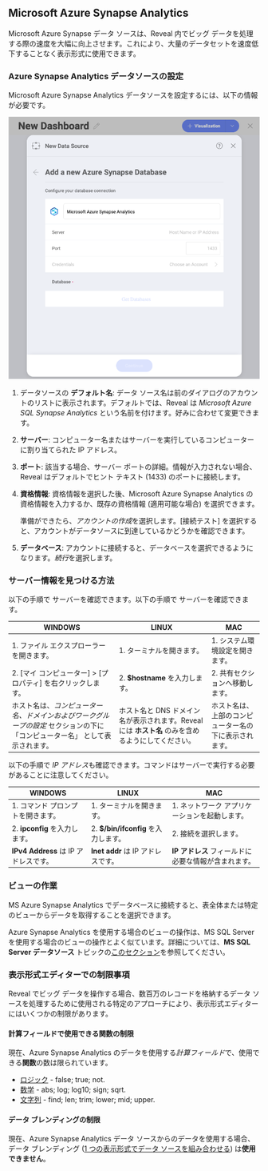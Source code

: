 ## Microsoft Azure Synapse Analytics

Microsoft Azure Synapse データ ソースは、Reveal 内でビッグ データを処理する際の速度を大幅に向上させます。これにより、大量のデータセットを速度低下することなく表示形式に使用できます。

### Azure Synapse Analytics データソースの設定

Microsoft Azure Synapse Analytics データソースを設定するには、以下の情報が必要です。

![Configuring azure synapse data source dialog](images/synapse-azure-configuration.png)

1. データソースの **デフォルト名**: データ ソース名は前のダイアログのアカウントのリストに表示されます。デフォルトでは、Reveal は *Microsoft Azure SQL Synapse Analytics* という名前を付けます。好みに合わせて変更できます。
   
2.  **サーバー**: コンピューター名またはサーバーを実行しているコンピューターに割り当てられた IP アドレス。

3.  **ポート**: 該当する場合、サーバー ポートの詳細。情報が入力されない場合、Reveal はデフォルトでヒント テキスト (1433) のポートに接続します。

4.  **資格情報**: 資格情報を選択した後、Microsoft Azure Synapse Analytics の資格情報を入力するか、既存の資格情報 (適用可能な場合) を選択できます。

    準備ができたら、*アカウントの作成*を選択します。[接続テスト] を選択すると、アカウントがデータソースに到達しているかどうかを確認できます。

5.  **データベース**: アカウントに接続すると、データベースを選択できるようになります。*続行*を選択します。

### サーバー情報を見つける方法

以下の手順で サーバーを確認できます。以下の手順で サーバーを確認できます。


| WINDOWS                                                                                                         | LINUX                                                                                                         | MAC                                                                  |
| --------------------------------------------------------------------------------------------------------------- | ------------------------------------------------------------------------------------------------------------- | -------------------------------------------------------------------- |
| 1\. ファイル エクスプローラーを開きます。                                                                                     | 1\. ターミナルを開きます。                                                                                          | 1\. システム環境設定を開きます。                                         |
| 2\. [マイ コンピューター] \> [プロパティ] を右クリックします。                                                                   | 2\. **$hostname** を入力します。                                                                                     | 2\. 共有セクションへ移動します。                                 |
| ホスト名は、*コンピューター名、ドメインおよびワークグループの設定* セクションの下に 「コンピューター名」 として表示されます。 | ホスト名と DNS ドメイン名が表示されます。Reveal には **ホスト名** のみを含めるようにしてください。| ホスト名は、上部のコンピューター名の下に表示されます。|

以下の手順で *IP アドレス*も確認できます。コマンドはサーバーで実行する必要があることに注意してください。

| WINDOWS                              | LINUX                             | MAC                                                           |
| ------------------------------------ | --------------------------------- | ------------------------------------------------------------- |
| 1\. コマンド プロンプトを開きます。           | 1\. ターミナルを開きます。              | 1\. ネットワーク アプリケーションを起動します。                                  |
| 2\. **ipconfig** を入力します。             | 2\. **$/bin/ifconfig** を入力します。   | 2\. 接続を選択します。                                   |
| **IPv4 Address** は IP アドレスです。 | **Inet addr** は IP アドレスです。 | **IP アドレス** フィールドに必要な情報が含まれます。 |

### ビューの作業

MS Azure Synapse Analytics でデータベースに接続すると、表全体または特定のビューからデータを取得することを選択できます。

Azure Synapse Analytics を使用する場合のビューの操作は、MS SQL Server を使用する場合のビューの操作とよく似ています。詳細については、**MS SQL Server データソース** トピックの[このセクション](Microsoft-SQL-Server.html#working-with-views)を参照してください。

### 表示形式エディターでの制限事項

Reveal でビッグ データを操作する場合、数百万のレコードを格納するデータ ソースを処理するために使用される特定のアプローチにより、表示形式エディターにはいくつかの制限があります。

#### 計算フィールドで使用できる関数の制限

現在、Azure Synapse Analytics のデータを使用する*計算フィールド*で、使用できる**関数**の数は限られています。

- [ロジック](~/jp/fields/logic-calculated-fields.md) - false; true; not.
- [数学](~/jp/fields/math-calculated-fields.md) - abs; log; log10; sign; sqrt.
- [文字列](~/jp/fields/string-calculated-fields.md) - find; len; trim; lower; mid; upper.

#### データ ブレンディングの制限

現在、Azure Synapse Analytics データ ソースからのデータを使用する場合、データ ブレンディング ([1 つの表示形式でデータ ソースを組み合わせる](data-blending.md)) は**使用できません**。
